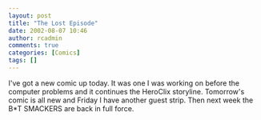 ```yaml
---
layout: post
title: "The Lost Episode"
date: 2002-08-07 10:46
author: rcadmin
comments: true
categories: [Comics]
tags: []
---
```

I've got a new comic up today. It was one I was working on before the computer problems and it continues the HeroClix storyline. Tomorrow's comic is all new and Friday I have another guest strip. Then next week the B*T SMACKERS are back in full force.
<!--more-->
<img src="http://dl.bitsmack.com/comics/20020807.gif" alt="" />
